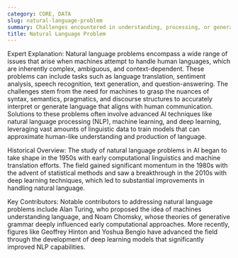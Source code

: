 ```yaml
---
category: CORE, DATA
slug: natural-language-problem
summary: Challenges encountered in understanding, processing, or generating human language using computational methods.
title: Natural Language Problem
---
```


Expert Explanation:
Natural language problems encompass a wide range of issues that arise when machines attempt to handle human languages, which are inherently complex, ambiguous, and context-dependent. These problems can include tasks such as language translation, sentiment analysis, speech recognition, text generation, and question-answering. The challenges stem from the need for machines to grasp the nuances of syntax, semantics, pragmatics, and discourse structures to accurately interpret or generate language that aligns with human communication. Solutions to these problems often involve advanced AI techniques like natural language processing (NLP), machine learning, and deep learning, leveraging vast amounts of linguistic data to train models that can approximate human-like understanding and production of language.

Historical Overview:
The study of natural language problems in AI began to take shape in the 1950s with early computational linguistics and machine translation efforts. The field gained significant momentum in the 1980s with the advent of statistical methods and saw a breakthrough in the 2010s with deep learning techniques, which led to substantial improvements in handling natural language.

Key Contributors:
Notable contributors to addressing natural language problems include Alan Turing, who proposed the idea of machines understanding language, and Noam Chomsky, whose theories of generative grammar deeply influenced early computational approaches. More recently, figures like Geoffrey Hinton and Yoshua Bengio have advanced the field through the development of deep learning models that significantly improved NLP capabilities.